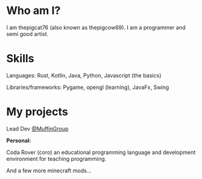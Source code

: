 # Who am I?

I am thepigcat76 (also known as thepigcow69). I am a programmer and semi good artist.

# Skills

Languages: Rust, Kotlin, Java, Python, Javascript (the basics)

Libraries/frameworks: Pygame, opengl (learning), JavaFx, Swing

# My projects

Lead Dev [@MuffinGroup](https://github.com/MuffinGroup)

**Personal:**

Coda Rover (coro) an educational programming language and development environment for teaching programming.

And a few more minecraft mods...
